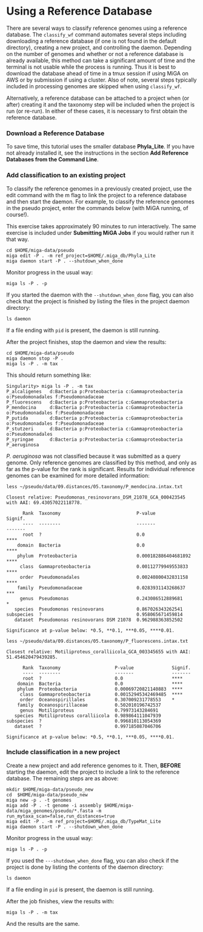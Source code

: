 # Using a Reference Database

There are several ways to classify reference genomes using a reference database. The `classify_wf` command automates several steps including downloading a reference database \(if one is not found in the default directory\), creating a new project, and controlling the daemon. Depending on the number of genomes and whether or not a reference database is already available, this method can take a significant amount of time and the terminal is not usable while the process is running. Thus it is best to download the database ahead of time in a tmux session if using MiGA on AWS or by submission if using a cluster. Also of note, several steps typically included in processing genomes are skipped when using `classify_wf`.

Alternatively, a reference database can be attached to a project when \(or after\) creating it and the taxonomy step will be included when the project is run \(or re-run\). In either of these cases, it is necessary to first obtain the reference database.

### Download a Reference Database

To save time, this tutorial uses the smaller database **Phyla_Lite**.  If you have not already installed it, see the instructions in the section **Add Reference Databases from the Command Line**.  

### Add classification to an existing project

To classify the reference genomes in a previously created project, use the edit command with the m flag to link the project to a reference database and then start the daemon. For example, to classify the reference genomes in the pseudo project, enter the commands below \(with MiGA running, of course!\).

This exercise takes approximately 90 minutes to run interactively. The same exercise is included under **Submitting MiGA Jobs** if you would rather run it that way.

```text
cd $HOME/miga-data/pseudo
miga edit -P . -m ref_project=$HOME/.miga_db/Phyla_Lite
miga daemon start -P . --shutdown_when_done  
```

Monitor progress in the usual way:

```text
miga ls -P . -p
```

If you started the daemon with the  `--shutdown_when_done` flag, you can also check that the project is finished by listing the files in the project daemon directory:  

```
ls daemon
```

If a file ending with `pid` is present, the daemon is still running.  

After the project finishes, stop the daemon and view the results:

```text
cd $HOME/miga-data/pseudo
miga daemon stop -P .
miga ls -P . -m tax
```

This should return something like:

```text
Singularity> miga ls -P . -m tax
P_alcaligenes   d:Bacteria p:Proteobacteria c:Gammaproteobacteria o:Pseudomonadales f:Pseudomonadaceae
P_fluorescens   d:Bacteria p:Proteobacteria c:Gammaproteobacteria
P_mendocina     d:Bacteria p:Proteobacteria c:Gammaproteobacteria o:Pseudomonadales f:Pseudomonadaceae
P_putida        d:Bacteria p:Proteobacteria c:Gammaproteobacteria o:Pseudomonadales f:Pseudomonadaceae
P_stutzeri      d:Bacteria p:Proteobacteria c:Gammaproteobacteria o:Pseudomonadales
P_syringae      d:Bacteria p:Proteobacteria c:Gammaproteobacteria
P_aeruginosa
```

_P. aeruginosa_ was not classified because it was submitted as a query genome. Only reference genomes are classified by this method, and only as far as the p-value for the rank is significant. Results for individual reference genomes can be examined for more detailed information:

```text
less ~/pseudo/data/09.distances/05.taxonomy/P_mendocina.intax.txt

Closest relative: Pseudomonas_resinovorans_DSM_21078_GCA_000423545 with AAI: 69.43057022118778.

      Rank  Taxonomy                            P-value               Signif.
      ----  --------                            -------               -------
      root  ?                                   0.0                   ****
    domain  Bacteria                            0.0                   ****
    phylum  Proteobacteria                      0.000182886404681892  ****
     class  Gammaproteobacteria                 0.00112779949553833   ****
     order  Pseudomonadales                     0.00240800432831158   ****
    family  Pseudomonadaceae                    0.0283931143268637    ***
     genus  Pseudomonas                         0.243086512889681     *
   species  Pseudomonas resinovorans            0.867026343262541
subspecies  ?                                   0.958065671459814
   dataset  Pseudomonas resinovorans DSM 21078  0.962988363852502

Significance at p-value below: *0.5, **0.1, ***0.05, ****0.01.

less ~/pseudo/data/09.distances/05.taxonomy/P_fluorescens.intax.txt

Closest relative: Motiliproteus_coralliicola_GCA_003345655 with AAI: 51.454620479439285.

      Rank  Taxonomy                    P-value              Signif.
      ----  --------                    -------              -------
      root  ?                           0.0                  ****
    domain  Bacteria                    0.0                  ****
    phylum  Proteobacteria              0.00069720821140883  ****
     class  Gammaproteobacteria         0.00152945342469485  ****
     order  Oceanospirillales           0.307009231778553    *
    family  Oceanospirillaceae          0.502010196742537
     genus  Motiliproteus               0.79973143284691
   species  Motiliproteus coralliicola  0.989864111047939
subspecies  ?                           0.996810113054369
   dataset  ?                           0.997185087046706

Significance at p-value below: *0.5, **0.1, ***0.05, ****0.01.
```

### Include classification in a new project

Create a new project and add reference genomes to it. Then, **BEFORE** starting the daemon, edit the project to include a link to the reference database. The remaining steps are as above:

```text
mkdir $HOME/miga-data/pseudo_new
cd  $HOME/miga-data/pseudo_new
miga new -p . -t genomes
miga add -P . -t genome -i assembly $HOME/miga-data/miga_genomes/pseudo/*.fasta -m run_mytaxa_scan=false,run_distances=true
miga edit -P . -m ref_project=$HOME/.miga_db/TypeMat_Lite
miga daemon start -P . --shutdown_when_done
```

Monitor progress in the usual way:  

```
miga ls -P . -p
```
If you used the `---shutdown_when_done` flag, you can also check if the project is done by listing the contents of the daemon directory:  

```
ls daemon
```
If a file ending in `pid` is present, the daemon is still running.  

After the job finishes, view the results with:  

```
miga ls -P . -m tax
```

And the results are the same.

